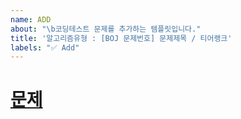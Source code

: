 ```yaml
---
name: ADD
about: "\b코딩테스트 문제를 추가하는 템플릿입니다."
title: '알고리즘유형 : [BOJ 문제번호] 문제제목 / 티어랭크'
labels: "✅ Add"
---
```


# [문제](문제링크)
